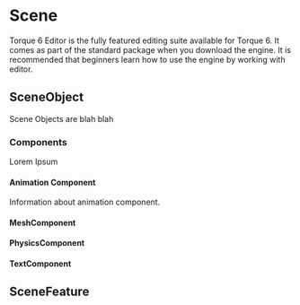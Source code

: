 # Scene

Torque 6 Editor is the fully featured editing suite available for Torque 6. It comes as part of the standard package when you download the engine. It is recommended that beginners learn how to use the engine by working with editor.

## SceneObject

Scene Objects are blah blah

### Components

Lorem Ipsum

#### Animation Component

Information about animation component.

#### MeshComponent
#### PhysicsComponent
#### TextComponent

## SceneFeature